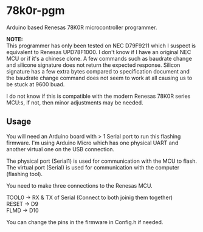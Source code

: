 # 78k0r-pgm
Arduino based Renesas 78K0R microcontroller programmer.

**NOTE:**  
This programmer has only been tested on NEC D79F9211 which I suspect is equivalent to Renesas UPD78F1000. I don't know if I have an original NEC MCU or if it's a chinese clone. A few commands such as baudrate change and silicone signature does not return the expected response. Silicon signature has a few extra bytes compared to specification document and the baudrate change command does not seem to work at all causing us to be stuck at 9600 buad.

I do not know if this is compatible with the modern Renesas 78K0R series MCU:s, if not, then minor adjustments may be needed.


## Usage
You will need an Arduino board with > 1 Serial port to run this flashing firmware.
I'm using Arduino Micro which has one physical UART and another virtual one on the USB connection.

The physical port (Serial1) is used for communication with the MCU to flash.
The virtual port (Serial) is used for communication with the computer (flashing tool).

You need to make three connections to the Renesas MCU.

TOOL0 -> RX & TX of Serial (Connect to both joinig them together)  
RESET -> D9  
FLMD  -> D10

You can change the pins in the firmware in Config.h if needed.
